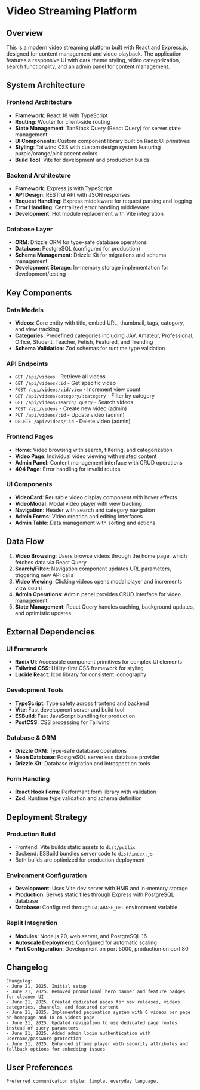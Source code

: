 # Video Streaming Platform

## Overview

This is a modern video streaming platform built with React and Express.js, designed for content management and video playback. The application features a responsive UI with dark theme styling, video categorization, search functionality, and an admin panel for content management.

## System Architecture

### Frontend Architecture
- **Framework**: React 18 with TypeScript
- **Routing**: Wouter for client-side routing
- **State Management**: TanStack Query (React Query) for server state management
- **UI Components**: Custom component library built on Radix UI primitives
- **Styling**: Tailwind CSS with custom design system featuring purple/orange/pink accent colors
- **Build Tool**: Vite for development and production builds

### Backend Architecture
- **Framework**: Express.js with TypeScript
- **API Design**: RESTful API with JSON responses
- **Request Handling**: Express middleware for request parsing and logging
- **Error Handling**: Centralized error handling middleware
- **Development**: Hot module replacement with Vite integration

### Database Layer
- **ORM**: Drizzle ORM for type-safe database operations
- **Database**: PostgreSQL (configured for production)
- **Schema Management**: Drizzle Kit for migrations and schema management
- **Development Storage**: In-memory storage implementation for development/testing

## Key Components

### Data Models
- **Videos**: Core entity with title, embed URL, thumbnail, tags, category, and view tracking
- **Categories**: Predefined categories including JAV, Amateur, Professional, Office, Student, Teacher, Fetish, Featured, and Trending
- **Schema Validation**: Zod schemas for runtime type validation

### API Endpoints
- `GET /api/videos` - Retrieve all videos
- `GET /api/videos/:id` - Get specific video
- `POST /api/videos/:id/view` - Increment view count
- `GET /api/videos/category/:category` - Filter by category
- `GET /api/videos/search/:query` - Search videos
- `POST /api/videos` - Create new video (admin)
- `PUT /api/videos/:id` - Update video (admin)
- `DELETE /api/videos/:id` - Delete video (admin)

### Frontend Pages
- **Home**: Video browsing with search, filtering, and categorization
- **Video Page**: Individual video viewing with related content
- **Admin Panel**: Content management interface with CRUD operations
- **404 Page**: Error handling for invalid routes

### UI Components
- **VideoCard**: Reusable video display component with hover effects
- **VideoModal**: Modal video player with view tracking
- **Navigation**: Header with search and category navigation
- **Admin Forms**: Video creation and editing interfaces
- **Admin Table**: Data management with sorting and actions

## Data Flow

1. **Video Browsing**: Users browse videos through the home page, which fetches data via React Query
2. **Search/Filter**: Navigation component updates URL parameters, triggering new API calls
3. **Video Viewing**: Clicking videos opens modal player and increments view count
4. **Admin Operations**: Admin panel provides CRUD interface for video management
5. **State Management**: React Query handles caching, background updates, and optimistic updates

## External Dependencies

### UI Framework
- **Radix UI**: Accessible component primitives for complex UI elements
- **Tailwind CSS**: Utility-first CSS framework for styling
- **Lucide React**: Icon library for consistent iconography

### Development Tools
- **TypeScript**: Type safety across frontend and backend
- **Vite**: Fast development server and build tool
- **ESBuild**: Fast JavaScript bundling for production
- **PostCSS**: CSS processing for Tailwind

### Database & ORM
- **Drizzle ORM**: Type-safe database operations
- **Neon Database**: PostgreSQL serverless database provider
- **Drizzle Kit**: Database migration and introspection tools

### Form Handling
- **React Hook Form**: Performant form library with validation
- **Zod**: Runtime type validation and schema definition

## Deployment Strategy

### Production Build
- Frontend: Vite builds static assets to `dist/public`
- Backend: ESBuild bundles server code to `dist/index.js`
- Both builds are optimized for production deployment

### Environment Configuration
- **Development**: Uses Vite dev server with HMR and in-memory storage
- **Production**: Serves static files through Express with PostgreSQL database
- **Database**: Configured through `DATABASE_URL` environment variable

### Replit Integration
- **Modules**: Node.js 20, web server, and PostgreSQL 16
- **Autoscale Deployment**: Configured for automatic scaling
- **Port Configuration**: Development on port 5000, production on port 80

## Changelog
```
Changelog:
- June 21, 2025. Initial setup
- June 21, 2025. Removed promotional hero banner and feature badges for cleaner UI
- June 21, 2025. Created dedicated pages for new releases, videos, categories, channels, and featured content
- June 21, 2025. Implemented pagination system with 6 videos per page on homepage and 18 on videos page
- June 21, 2025. Updated navigation to use dedicated page routes instead of query parameters
- June 21, 2025. Added admin login authentication with username/password protection
- June 21, 2025. Enhanced iframe player with security attributes and fallback options for embedding issues
```

## User Preferences
```
Preferred communication style: Simple, everyday language.
```